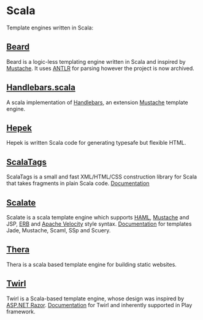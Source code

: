 # Scala
Template engines written in Scala:

## [Beard](https://github.com/zalando/beard)
Beard is a logic-less templating engine written in Scala and inspired by [Mustache](https://mustache.github.io). It uses [ANTLR](https://www.antlr.org/) for parsing however the project is now archived.

## [Handlebars.scala](https://github.com/mwunsch/handlebars.scala)
A scala implementation of [Handlebars](https://handlebarsjs.com), an extension [Mustache](https://mustache.github.io) template engine.

## [Hepek](https://github.com/sake92/hepek)
Hepek is written Scala code for generating typesafe but flexible HTML.

## [ScalaTags](https://github.com/com-lihaoyi/scalatags)
ScalaTags is a small and fast XML/HTML/CSS construction library for Scala that takes fragments in plain Scala code. [Documentation](https://com-lihaoyi.github.io/scalatags/)

## [Scalate](https://github.com/scalate/scalate)
Scalate is a scala template engine which supports [HAML](https://haml.info/about.html), [Mustache](https://mustache.github.io/) and JSP, [ERB](https://docs.ruby-lang.org/en/2.3.0/ERB.html) and [Apache Velocity](https://velocity.apache.org/engine/1.7/user-guide.html) style syntax. [Documentation](https://scalate.github.io/scalate/documentation/) for templates Jade, Mustache, Scaml, SSp and Scuery.

## [Thera](https://github.com/scala-thera/thera)
Thera is a scala based template engine for building static websites.

## [Twirl](https://github.com/playframework/twirl)
Twirl is a Scala-based template engine, whose design was inspired by [ASP.NET Razor](https://asp-blogs.azurewebsites.net/scottgu/introducing-razor). [Documentation](https://www.playframework.com/documentation/3.0.x/ScalaTemplates) for Twirl and inherently supported in Play framework.
